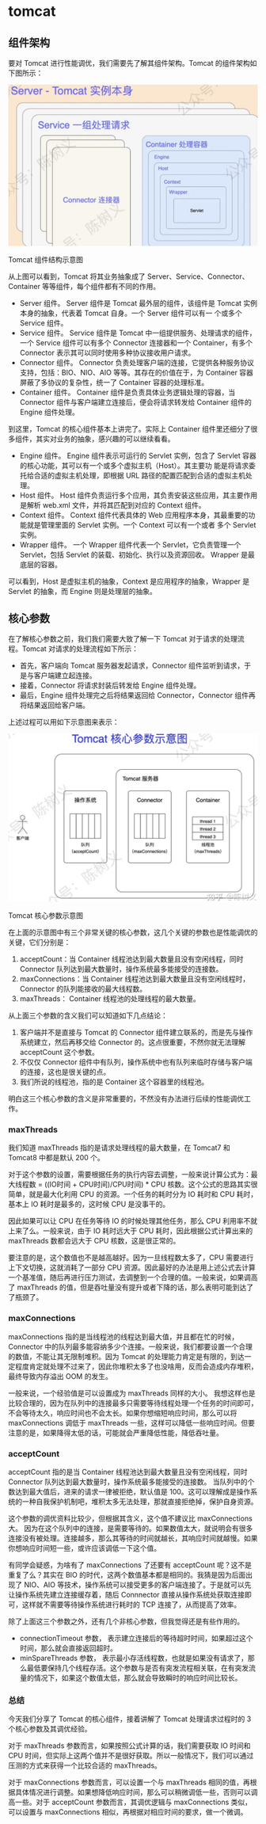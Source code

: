 # tomcat 

## 组件架构

要对 Tomcat 进行性能调优，我们需要先了解其组件架构。Tomcat 的组件架构如下图所示：

![](assets/2022-10-27_00-05-44_screenshot.png)


Tomcat 组件结构示意图

从上图可以看到，Tomcat 将其业务抽象成了 Server、Service、Connector、Container 等等组件，每个组件都有不同的作用。

- Server 组件。 Server 组件是 Tomcat 最外层的组件，该组件是 Tomcat 实例本身的抽象，代表着 Tomcat 自身。一个 Server 组件可以有一 个或多个 Service 组件。
- Service 组件。 Service 组件是 Tomcat 中一组提供服务、处理请求的组件，一个 Service 组件可以有多个 Connector 连接器和一个 Container，有多个 Connector 表示其可以同时使用多种协议接收用户请求。
- Connector 组件。 Connector 负责处理客户端的连接，它提供各种服务协议支持，包括：BIO、NIO、AIO 等等。其存在的价值在于，为 Container 容器屏蔽了多协议的复杂性，统一了 Container 容器的处理标准。
- Container 组件。 Container 组件是负责具体业务逻辑处理的容器，当 Connector 组件与客户端建立连接后，便会将请求转发给 Container 组件的 Engine 组件处理。

到这里，Tomcat 的核心组件基本上讲完了。实际上 Container 组件里还细分了很多组件，其实对业务的抽象，感兴趣的可以继续看看。

- Engine 组件。 Engine 组件表示可运行的 Servlet 实例，包含了 Servlet 容器的核心功能，其可以有一个或多个虚拟主机（Host）。其主要功 能是将请求委托给合适的虚拟主机处理，即根据 URL 路径的配置匹配到合适的虚拟主机处理。
- Host 组件。 Host 组件负责运行多个应用，其负责安装这些应用，其主要作用是解析 web.xml 文件，并将其匹配到对应的 Context 组件。
- Context 组件。 Context 组件代表具体的 Web 应用程序本身，其最重要的功能就是管理里面的 Servlet 实例。一个 Context 可以有一个或者 多个 Servlet 实例。
- Wrapper 组件。 一个 Wrapper 组件代表一个 Servlet，它负责管理一个 Servlet，包括 Servlet 的装载、初始化、执行以及资源回收。 Wrapper 是最底层的容器。

可以看到，Host 是虚拟主机的抽象，Context 是应用程序的抽象，Wrapper 是 Servlet 的抽象，而 Engine 则是处理层的抽象。

## 核心参数

在了解核心参数之前，我们我们需要大致了解一下 Tomcat 对于请求的处理流程。Tomcat 对请求的处理流程如下所示：

-   首先，客户端向 Tomcat 服务器发起请求，Connector 组件监听到请求，于是与客户端建立起连接。
-   接着，Connector 将请求封装后转发给 Engine 组件处理。
-   最后，Engine 组件处理完之后将结果返回给 Connector，Connector 组件再将结果返回给客户端。

上述过程可以用如下示意图来表示：


![](assets/2022-10-27_17-08-35_screenshot.png)

Tomcat 核心参数示意图

在上面的示意图中有三个非常关键的核心参数，这几个关键的参数也是性能调优的关键，它们分别是：

1.  acceptCount：当 Container 线程池达到最大数量且没有空闲线程，同时 Connector 队列达到最大数量时，操作系统最多能接受的连接数。
2.  maxConnections：当 Container 线程池达到最大数量且没有空闲线程时，Connector 的队列能接收的最大线程数。
3.  maxThreads： Container 线程池的处理线程的最大数量。

从上面三个参数的含义我们可以知道如下几点结论：

1.  客户端并不是直接与 Tomcat 的 Connector 组件建立联系的，而是先与操作系统建立，然后再移交给 Connector 的。这点很重要，不然你就无法理解 acceptCount 这个参数。
2.  不仅仅 Connector 组件中有队列，操作系统中也有队列来临时存储与客户端的连接，这也是很关键的点。
3.  我们所说的线程池，指的是 Container 这个容器里的线程池。

明白这三个核心参数的含义是非常重要的，不然没有办法进行后续的性能调优工作。

### maxThreads


我们知道 maxThreads 指的是请求处理线程的最大数量，在 Tomcat7 和 Tomcat8 中都是默认 200 个。

对于这个参数的设置，需要根据任务的执行内容去调整，一般来说计算公式为：最大线程数 = ((IO时间 + CPU时间)/CPU时间) * CPU 核数。这个公式的思路其实很简单，就是最大化利用 CPU 的资源。一个任务的耗时分为 IO 耗时和 CPU 耗时，基本上 IO 耗时是最多的，这时候 CPU 是没事干的。

因此如果可以让 CPU 在任务等待 IO 的时候处理其他任务，那么 CPU 利用率不就上来了么。一般来说，由于 IO 耗时远大于 CPU 耗时，因此根据公式计算出来的 maxThreads 数都会远大于 CPU 核数，这是很正常的。

要注意的是，这个数值也不是越高越好。因为一旦线程数太多了，CPU 需要进行上下文切换，这就消耗了一部分 CPU 资源。因此最好的办法是用上述公式去计算一个基准值，随后再进行压力测试，去调整到一个合理的值。一般来说，如果调高了 maxThreads 的值，但是吞吐量没有提升或者下降的话，那么表明可能到达了了瓶颈了。

### maxConnections

maxConnections 指的是当线程池的线程达到最大值，并且都在忙的时候，Connector 中的队列最多能容纳多少个连接。一般来说，我们都要设置一个合理的数值，不能让其无限制堆积。因为 Tomcat 的处理能力肯定是有限的，到达一定程度肯定就处理不过来了，因此你堆积太多了也没啥用，反而会造成内存堆积，最终导致内存溢出 OOM 的发生。

一般来说，一个经验值是可以设置成为 maxThreads 同样的大小。 我想这样也是比较合理的，因为在队列中的连接最多只需要等待线程处理一个任务的时间即可，不会等待太久，响应时间也不会太长。如果你想缩短响应时间，那么可以将 maxConnections 调低于 maxThreads 一些，这样可以降低一些响应时间。但要注意的是，如果降得太低的话，可能就会严重降低性能，降低吞吐量。

### acceptCount

acceptCount 指的是当 Container 线程池达到最大数量且没有空闲线程，同时 Connector 队列达到最大数量时，操作系统最多能接受的连接数。 当队列中的个数达到最大值后，进来的请求一律被拒绝，默认值是 100。这可以理解成是操作系统的一种自我保护机制吧，堆积太多无法处理，那就直接拒绝掉，保护自身资源。

这个参数的调优资料比较少，但根据其含义，这个值不建议比 maxConnections 大。 因为在这个队列中的连接，是需要等待的。如果数值太大，就说明会有很多连接没有被处理。连接越多，那么其等待的时间就越长，其响应时间就越慢。如果你想响应时间短一些，或许应该调低一下这个值。

有同学会疑惑，为啥有了 maxConnections 了还要有 acceptCount 呢？这不是重复了么？其实在 BIO 的时代，这两个数值基本都是相同的。我猜是因为后面出现了 NIO、AIO 等技术，操作系统可以接受更多的客户端连接了。于是就可以先让操作系统先建立连接缓存着，随后 Connnector 直接从操作系统处获取连接即可，这样就不需要等待操作系统进行耗时的 TCP 连接了，从而提高了效率。

除了上面这三个参数之外，还有几个非核心参数，但我觉得还是有些作用的。

-   connectionTimeout 参数， 表示建立连接后的等待超时时间，如果超过这个时间，那么就会直接返回超时。
-   minSpareThreads 参数， 表示最小存活线程数，也就是如果没有请求了，那么最低要保持几个线程存活。这个参数与是否有突发流程相关联，在有突发流量的情况下，如果这个数值太低，那么就会导致瞬时的响应时间比较长。

### 总结

今天我们分享了 Tomcat 的核心组件，接着讲解了 Tomcat 处理请求过程时的 3 个核心参数及其调优经验。

对于 maxThreads 参数而言，如果按照公式计算的话，我们需要获取 IO 时间和 CPU 时间，但实际上这两个值并不是很好获取。所以一般情况下，我们可以通过压测的方式来获得一个比较合适的 maxThreads。

对于 maxConnections 参数而言，可以设置一个与 maxThreads 相同的值，再根据具体情况进行调整。如果想降低响应时间，那么可以稍微调低一些，否则可以调高一些。对于 acceptCount 参数而言，其调优逻辑与 maxConnections 类似，可以设置与 maxConnections 相似，再根据对相应时间的要求，做一个微调。

